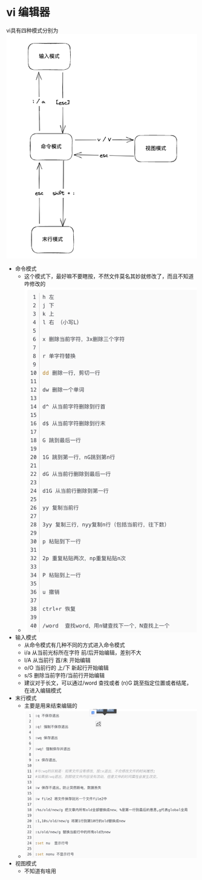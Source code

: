 # vi 编辑器
vi具有四种模式分别为![](../resource/vim.png)
* 命令模式
  * 这个模式下，最好嘛不要瞎按，不然文件莫名其妙就修改了，而且不知道咋修改的
  * ![](../resource/vim-命令.png)
* 输入模式
  * 从命令模式有几种不同的方式进入命令模式
  * i/a 从当前光标所在字符 前/后开始编辑，差别不大
  * I/A 从当前行 首/未 开始编辑
  * o/O 当前行的 上/下 新起行开始编辑
  * s/S 删除当前字符/当前行开始编辑
  * 建议对于长文，可以通过/word 查找或者 (n)G 跳至指定位置或者结尾，在进入编辑模式
* 末行模式
  * 主要是用来结束编辑的
  * ![](../resource/vim-末行.png)
* 视图模式
  * 不知道有啥用
